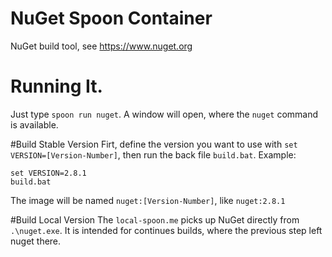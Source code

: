 NuGet Spoon Container
================
NuGet build tool, see https://www.nuget.org

# Running It.
Just type `spoon run nuget`. A window will open, where the `nuget` command is available.

#Build Stable Version
Firt, define the version you want to use with `set VERSION=[Version-Number]`, then run the back file `build.bat`. Example:

	set VERSION=2.8.1
	build.bat

The image will be named `nuget:[Version-Number]`, like `nuget:2.8.1`

#Build Local Version
The `local-spoon.me` picks up NuGet directly from `.\nuget.exe`. It is intended for continues builds, where the previous step left nuget there.